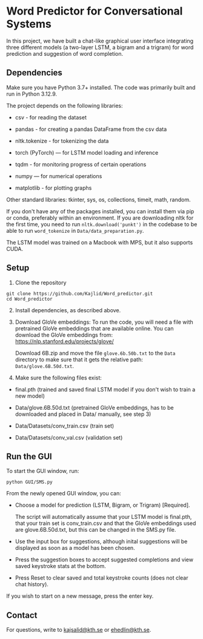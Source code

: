 # Word Predictor for Conversational Systems

In this project, we have built a chat-like graphical user interface integrating three different models (a two-layer LSTM, a bigram and a trigram) for word prediction and suggestion of word completion.


## Dependencies
Make sure you have Python 3.7+ installed. The code was primarily built and run in Python 3.12.9.

The project depends on the following libraries:

- csv - for reading the dataset

- pandas - for creating a pandas DataFrame from the csv data

- nltk.tokenize - for tokenizing the data

- torch (PyTorch) — for LSTM model loading and inference

- tqdm - for monitoring progress of certain operations

- numpy — for numerical operations

- matplotlib - for plotting graphs

Other standard libraries: tkinter, sys, os, collections, timeit, math, random.

If you don't have any of the packages installed, you can install them via pip or conda, preferably within an environment. If you are downloading nltk for the first time, you need to run ```nltk.download('punkt')``` in the codebase to be able to run ```word_tokenize``` in ```Data/data_preparation.py```. 

The LSTM model was trained on a Macbook with MPS, but it also supports CUDA.

## Setup

1) Clone the repository

```
git clone https://github.com/Kajlid/Word_predictor.git
cd Word_predictor
```

2) Install dependencies, as described above.

3) Download GloVe embeddings:
To run the code, you will need a file with pretrained GloVe embeddings that are available online.
    You can download the GloVe embeddings from:
    https://nlp.stanford.edu/projects/glove/

    Download 6B.zip and move the file ```glove.6b.50b.txt``` to the ```Data``` directory to make sure that it gets the relative path: 
```Data/glove.6B.50d.txt```.

4) Make sure the following files exist:
- final.pth (trained and saved final LSTM model if you don't wish to train a new model)

- Data/glove.6B.50d.txt (pretrained GloVe embeddings, has to be downloaded and placed in Data/ manually, see step 3)

- Data/Datasets/conv_train.csv (train set)

- Data/Datasets/conv_val.csv (validation set)

## Run the GUI
To start the GUI window, run:

```python GUI/SMS.py```

From the newly opened GUI window, you can:

- Choose a model for prediction (LSTM, Bigram, or Trigram) [Required]. 

    The script will automatically assume that your LSTM model is final.pth, that your train set is conv_train.csv and that the GloVe embeddings used are glove.6B.50d.txt, but this can be changed in the SMS.py file.

- Use the input box for suggestions, although inital suggestions will be displayed as soon as a model has been chosen.

- Press the suggestion boxes to accept suggested completions and view saved keystroke stats at the bottom.

- Press Reset to clear saved and total keystroke counts (does not clear chat history).

If you wish to start on a new message, press the enter key.


## Contact

For questions, write to kajsalid@kth.se or ehedlin@kth.se.




